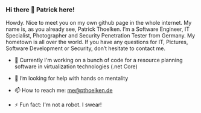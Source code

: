 ### Hi there 👋 Patrick here!

Howdy. Nice to meet you on my own github page in the whole internet. My name is, as you already see, Patrick Thoelken. I’m a Software Engineer, IT Specialist, Photographer and Security Penetration Tester from Germany. My hometown is all over the world. If you have any questions for IT, Pictures, Software Development or Security, don’t hesitate to contact me.

- 🔭 Currently I'm working on a bunch of code for a resource planning software in virtualization technologies (.net Core)
- 🥳 I’m looking for help with hands on mentality

- 📫 How to reach me: me@pthoelken.de

- ⚡ Fun fact: I'm not a robot. I swear!

<!--
**pthoelken/pthoelken** is a ✨ _special_ ✨ repository because its `README.md` (this file) appears on your GitHub profile.

Here are some ideas to get you started:

- 🔭 I’m currently working on ...
- 🌱 I’m currently learning ...
- 👯 I’m looking to collaborate on ...
- 🤔 I’m looking for help with ...
- 💬 Ask me about ...
- 📫 How to reach me: ...
- 😄 Pronouns: ...
- ⚡ Fun fact: ...
-->
